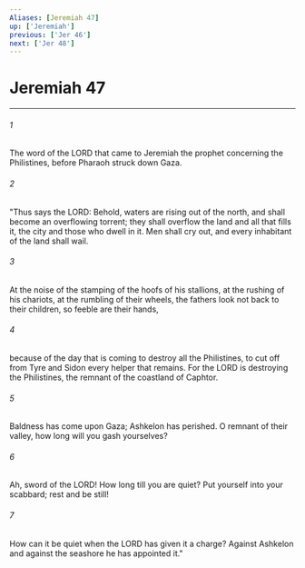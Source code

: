 ```yaml
---
Aliases: [Jeremiah 47]
up: ['Jeremiah']
previous: ['Jer 46']
next: ['Jer 48']
---
```

# Jeremiah 47
***



###### 1 
The word of the LORD that came to Jeremiah the prophet concerning the Philistines, before Pharaoh struck down Gaza. 

###### 2 
"Thus says the LORD: Behold, waters are rising out of the north, and shall become an overflowing torrent; they shall overflow the land and all that fills it, the city and those who dwell in it. Men shall cry out, and every inhabitant of the land shall wail. 

###### 3 
At the noise of the stamping of the hoofs of his stallions, at the rushing of his chariots, at the rumbling of their wheels, the fathers look not back to their children, so feeble are their hands, 

###### 4 
because of the day that is coming to destroy all the Philistines, to cut off from Tyre and Sidon every helper that remains. For the LORD is destroying the Philistines, the remnant of the coastland of Caphtor. 

###### 5 
Baldness has come upon Gaza; Ashkelon has perished. O remnant of their valley, how long will you gash yourselves? 

###### 6 
Ah, sword of the LORD! How long till you are quiet? Put yourself into your scabbard; rest and be still! 

###### 7 
How can it be quiet when the LORD has given it a charge? Against Ashkelon and against the seashore he has appointed it."
